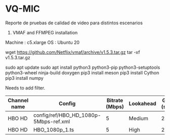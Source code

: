 # VQ-MIC
Reporte de pruebas de calidad de video para distintos escenarios

1.  VMAF and FFMPEG installation

Machine :  c5.xlarge
OS : Ubuntu 20

wget https://github.com/Netflix/vmaf/archive/v1.5.3.tar.gz
tar -xf  v1.5.3.tar.gz

sudo apt update
sudo apt install python3 python3-pip python3-setuptools python3-wheel ninja-build doxygen
pip3 install meson
pip3 install Cython
pip3 install numpy


Needs to add filter.

| Channel name |	Config |	Bitrate (Mbps) | Lookahead | GOP (sec) | B-frames | Profile | Level | Adaptive quantization | Slides | %GPU | MEM (GB) | VMAF | PSNR |
| ------------- |	------------- |	------------- | ------------- | ------------- | ------------- | ------------- | ------------- | ------------- | ------------- | ------------- | ------------- | ------------- | ------------- |
| HBO HD | config/ref/HBO_HD_1080p-5Mbps-ref.xml | 5 | Medium |	2 |	3 |	High | Auto |	off |	4 | 16 | 1.2 | 98.38 | 60 |
| HBO HD | HBO_1080p_1.ts | 5 | High |	2 |	3 |	High | Auto |	off |	4 | 16 | 1.2 | 98.38 | 60 |


